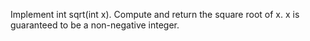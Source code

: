 Implement int sqrt(int x).
Compute and return the square root of x.
x is guaranteed to be a non-negative integer.
